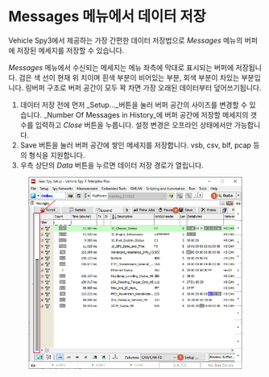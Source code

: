 # Messages 메뉴에서 데이터 저장

Vehicle Spy3에서 제공하는 가장 간편한 데이터 저장법으로 _Messages_ 메뉴의 버퍼에 저장된 메세지를 저장할 수 있습니다.

_Messages_ 메뉴에서 수신되는 메세지는 메뉴 좌측에 막대로 표시되는 버퍼에 저장됩니다. 검은 색 선이 현재 위 치이며 흰색 부분이 비어있는 부분, 회색 부분이 차있는 부분입니다. 링버퍼 구조로 버퍼 공간이 모두 꽉 차면 가장 오래된 데이터부터 덮어쓰기됩니다.

1. 데이터 저장 전에 먼저 _Setup..._버튼을 눌러 버퍼 공간의 사이즈를 변경할 수 있습니다. _Number Of Messages in History_에 버퍼 공간에 저장할 메세지의 갯수를 입력하고 _Close_ 버튼을 누릅니다. 설정 변경은 오프라인 상태에서만 가능합니다.
2. Save 버튼을 눌러 버퍼 공간에 쌓인 메세지를 저장합니다. vsb, csv, blf, pcap 등의 형식을 지원합니다.
3. 우측 상단의 _Data_ 버튼을 누르면 데이터 저장 경로가 열립니다.

<figure><img src="../.gitbook/assets/2022-02-03-16-30-45 (1).png" alt=""><figcaption></figcaption></figure>


